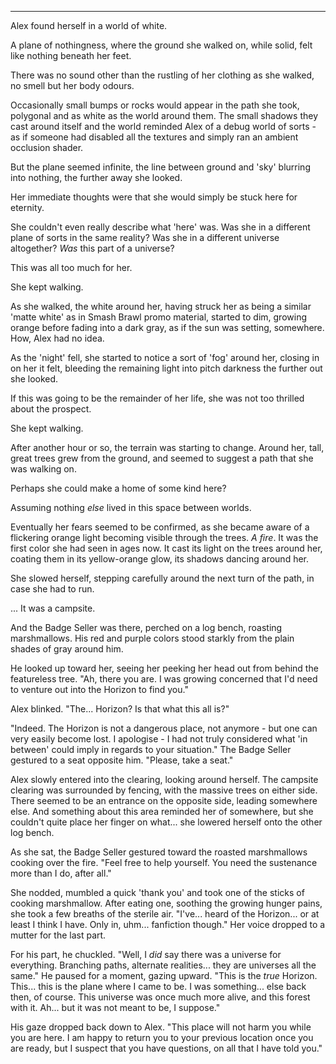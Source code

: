 ----

Alex found herself in a world of white.

A plane of nothingness, where the ground she walked on, while solid, felt like nothing beneath her feet.

There was no sound other than the rustling of her clothing as she walked, no smell but her body odours.

Occasionally small bumps or rocks would appear in the path she took, polygonal and as white as the world around them. The small shadows they cast around itself and the world reminded Alex of a debug world of sorts - as if someone had disabled all the textures and simply ran an ambient occlusion shader.

But the plane seemed infinite, the line between ground and 'sky' blurring into nothing, the further away she looked.

Her immediate thoughts were that she would simply be stuck here for eternity.

She couldn't even really describe what 'here' was. Was she in a different plane of sorts in the same reality? Was she in a different universe altogether? *Was* this part of a universe?

This was all too much for her.

She kept walking.

As she walked, the white around her, having struck her as being a similar 'matte white' as in Smash Brawl promo material, started to dim, growing orange before fading into a dark gray, as if the sun was setting, somewhere. How, Alex had no idea.

As the 'night' fell, she started to notice a sort of 'fog' around her, closing in on her it felt, bleeding the remaining light into pitch darkness the further out she looked.

If this was going to be the remainder of her life, she was not too thrilled about the prospect.

She kept walking.

After another hour or so, the terrain was starting to change. Around her, tall, great trees grew from the ground, and seemed to suggest a path that she was walking on.

Perhaps she could make a home of some kind here?

Assuming nothing *else* lived in this space between worlds.

Eventually her fears seemed to be confirmed, as she became aware of a flickering orange light becoming visible through the trees. *A fire*. It was the first color she had seen in ages now. It cast its light on the trees around her, coating them in its yellow-orange glow, its shadows dancing around her.

She slowed herself, stepping carefully around the next turn of the path, in case she had to run.

... It was a campsite.

And the Badge Seller was there, perched on a log bench, roasting marshmallows. His red and purple colors stood starkly from the plain shades of gray around him.

He looked up toward her, seeing her peeking her head out from behind the featureless tree. "Ah, there you are. I was growing concerned that I'd need to venture out into the Horizon to find you."

Alex blinked. "The... Horizon? Is that what this all is?"

"Indeed. The Horizon is not a dangerous place, not anymore - but one can very easily become lost. I apologise - I had not truly considered what 'in between' could imply in regards to your situation." The Badge Seller gestured to a seat opposite him. "Please, take a seat."

Alex slowly entered into the clearing, looking around herself. The campsite clearing was surrounded by fencing, with the massive trees on either side. There seemed to be an entrance on the opposite side, leading somewhere else. And something about this area reminded her of somewhere, but she couldn't quite place her finger on what... she lowered herself onto the other log bench. 

As she sat, the Badge Seller gestured toward the roasted marshmallows cooking over the fire. "Feel free to help yourself. You need the sustenance more than I do, after all."

She nodded, mumbled a quick 'thank you' and took one of the sticks of cooking marshmallow. After eating one, soothing the growing hunger pains, she took a few breaths of the sterile air. "I've... heard of the Horizon... or at least I think I have. Only in, uhm... fanfiction though." Her voice dropped to a mutter for the last part.

For his part, he chuckled. "Well, I *did* say there was a universe for everything. Branching paths, alternate realities... they are universes all the same." He paused for a moment, gazing upward. "This is the *true* Horizon. This... this is the plane where I came to be. I was something... else back then, of course. This universe was once much more alive, and this forest with it. Ah... but it was not meant to be, I suppose."

His gaze dropped back down to Alex. "This place will not harm you while you are here. I am happy to return you to your previous location once you are ready, but I suspect that you have questions, on all that I have told you."